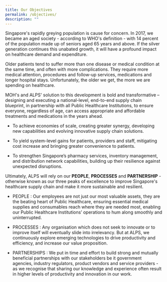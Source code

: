 ```yaml
---
title: Our Objectives
permalink: /objectives/
description: ""
---
```

Singapore's rapidly greying population is cause for concern. In 2017, we became an aged society - according to WHO's definition - with 14 percent of the population made up of seniors aged 65 years and above. If the silver generation continues this unabated growth, it will have a profound impact on healthcare demand and expenditure.

 Older patients tend to suffer more than one disease or medical condition at the same time, and often with more complications. They require more medical attention, procedures and follow-up services, medications and longer hospital stays. Unfortunately, the older we get, the more we are spending on healthcare.

MOH's and ALPS' solution to this development is bold and transformative – designing and executing a national-level, end-to-end supply chain blueprint, in partnership with all Public Healthcare Institutions, to ensure everyone, regardless of age, can access appropriate and affordable treatments and medications in the years ahead.

* To achieve economies of scale, creating greater synergy, developing new capabilities and evolving innovative supply chain solutions.

* To yield system-level gains for patients, providers and staff, mitigating cost increase and bringing greater convenience to patients.

* To strengthen Singapore’s pharmacy services, inventory management, and distribution network capabilities, building up their resilience against unexpected disruptions.

Ultimately, ALPS will rely on our **PEOPLE**, **PROCESSES**
and **PARTNERSHIP** - otherwise known as our three peaks of excellence to improve Singapore's healthcare supply chain and make it more sustainable and resilient.

* PEOPLE : Our employees are not just our most valuable assets, they are the beating heart of Public Healthcare, ensuring essential medical supplies and consumables reach where they are needed most, enabling our Public Healthcare Institutions’ operations to hum along smoothly and uninterrupted.

* PROCESSES : Any organisation which does not seek to innovate or to improve itself will eventually slide into irrelevancy. But at ALPS, we continuously explore emerging technologies to drive productivity and efficiency, and increase our value proposition.

* PARTNERSHIPS : We put in time and effort to build strong and mutually beneficial partnerships with our stakeholders be it government agencies, industry regulators, product vendors and service providers - as we recognise that sharing our knowledge and experience often result in higher levels of productivity and innovation in our work.